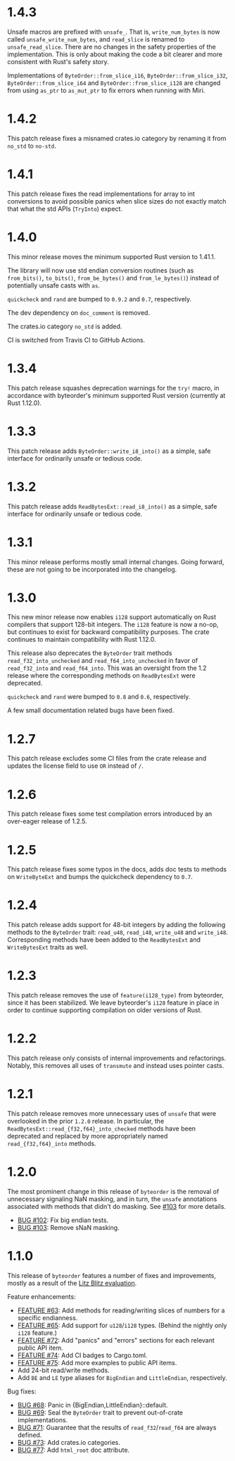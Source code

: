 1.4.3
=====
Unsafe macros are prefixed with `unsafe_`. That is, `write_num_bytes` is now
called `unsafe_write_num_bytes`, and `read_slice` is renamed to
`unsafe_read_slice`. There are no changes in the safety properties of the
implementation. This is only about making the code a bit clearer and more
consistent with Rust's safety story.

Implementations of `ByteOrder::from_slice_i16`, `ByteOrder::from_slice_i32`,
`ByteOrder::from_slice_i64` and `ByteOrder::from_slice_i128` are changed from
using `as_ptr` to `as_mut_ptr` to fix errors when running with Miri.


1.4.2
=====
This patch release fixes a misnamed crates.io category by renaming it from
`no_std` to `no-std`.


1.4.1
=====
This patch release fixes the read implementations for array to int conversions
to avoid possible panics when slice sizes do not exactly match that what the std
APIs (`TryInto`) expect.


1.4.0
=====
This minor release moves the minimum supported Rust version to 1.41.1.

The library will now use std endian conversion routines (such as `from_bits()`,
`to_bits()`, `from_be_bytes()` and `from_le_bytes()`) instead of potentially
unsafe casts with `as`.

`quickcheck` and `rand` are bumped to `0.9.2` and `0.7`, respectively.

The dev dependency on `doc_comment` is removed.

The crates.io category `no_std` is added.

CI is switched from Travis CI to GitHub Actions.


1.3.4
=====
This patch release squashes deprecation warnings for the `try!` macro, in
accordance with byteorder's minimum supported Rust version (currently at Rust
1.12.0).


1.3.3
=====
This patch release adds `ByteOrder::write_i8_into()` as a simple, safe interface
for ordinarily unsafe or tedious code.


1.3.2
=====
This patch release adds `ReadBytesExt::read_i8_into()` as a simple, safe interface
for ordinarily unsafe or tedious code.


1.3.1
=====
This minor release performs mostly small internal changes. Going forward, these
are not going to be incorporated into the changelog.


1.3.0
=====
This new minor release now enables `i128` support automatically on Rust
compilers that support 128-bit integers. The `i128` feature is now a no-op, but
continues to exist for backward compatibility purposes. The crate continues to
maintain compatibility with Rust 1.12.0.

This release also deprecates the `ByteOrder` trait methods
`read_f32_into_unchecked` and `read_f64_into_unchecked` in favor of
`read_f32_into` and `read_f64_into`. This was an oversight from the 1.2 release
where the corresponding methods on `ReadBytesExt` were deprecated.

`quickcheck` and `rand` were bumped to `0.8` and `0.6`, respectively.

A few small documentation related bugs have been fixed.


1.2.7
=====
This patch release excludes some CI files from the crate release and updates
the license field to use `OR` instead of `/`.


1.2.6
=====
This patch release fixes some test compilation errors introduced by an
over-eager release of 1.2.5.


1.2.5
=====
This patch release fixes some typos in the docs, adds doc tests to methods on
`WriteByteExt` and bumps the quickcheck dependency to `0.7`.


1.2.4
=====
This patch release adds support for 48-bit integers by adding the following
methods to the `ByteOrder` trait: `read_u48`, `read_i48`, `write_u48` and
`write_i48`. Corresponding methods have been added to the `ReadBytesExt` and
`WriteBytesExt` traits as well.


1.2.3
=====
This patch release removes the use of `feature(i128_type)` from byteorder,
since it has been stabilized. We leave byteorder's `i128` feature in place
in order to continue supporting compilation on older versions of Rust.


1.2.2
=====
This patch release only consists of internal improvements and refactorings.
Notably, this removes all uses of `transmute` and instead uses pointer casts.


1.2.1
=====
This patch release removes more unnecessary uses of `unsafe` that
were overlooked in the prior `1.2.0` release. In particular, the
`ReadBytesExt::read_{f32,f64}_into_checked` methods have been deprecated and
replaced by more appropriately named `read_{f32,f64}_into` methods.


1.2.0
=====
The most prominent change in this release of `byteorder` is the removal of
unnecessary signaling NaN masking, and in turn, the `unsafe` annotations
associated with methods that didn't do masking. See
[#103](https://github.com/BurntSushi/byteorder/issues/103)
for more details.

* [BUG #102](https://github.com/BurntSushi/byteorder/issues/102):
  Fix big endian tests.
* [BUG #103](https://github.com/BurntSushi/byteorder/issues/103):
  Remove sNaN masking.


1.1.0
=====
This release of `byteorder` features a number of fixes and improvements, mostly
as a result of the
[Litz Blitz evaluation](https://public.etherpad-mozilla.org/p/rust-crate-eval-byteorder).

Feature enhancements:

* [FEATURE #63](https://github.com/BurntSushi/byteorder/issues/63):
  Add methods for reading/writing slices of numbers for a specific
  endianness.
* [FEATURE #65](https://github.com/BurntSushi/byteorder/issues/65):
  Add support for `u128`/`i128` types. (Behind the nightly only `i128`
  feature.)
* [FEATURE #72](https://github.com/BurntSushi/byteorder/issues/72):
  Add "panics" and "errors" sections for each relevant public API item.
* [FEATURE #74](https://github.com/BurntSushi/byteorder/issues/74):
  Add CI badges to Cargo.toml.
* [FEATURE #75](https://github.com/BurntSushi/byteorder/issues/75):
  Add more examples to public API items.
* Add 24-bit read/write methods.
* Add `BE` and `LE` type aliases for `BigEndian` and `LittleEndian`,
  respectively.

Bug fixes:

* [BUG #68](https://github.com/BurntSushi/byteorder/issues/68):
  Panic in {BigEndian,LittleEndian}::default.
* [BUG #69](https://github.com/BurntSushi/byteorder/issues/69):
  Seal the `ByteOrder` trait to prevent out-of-crate implementations.
* [BUG #71](https://github.com/BurntSushi/byteorder/issues/71):
  Guarantee that the results of `read_f32`/`read_f64` are always defined.
* [BUG #73](https://github.com/BurntSushi/byteorder/issues/73):
  Add crates.io categories.
* [BUG #77](https://github.com/BurntSushi/byteorder/issues/77):
  Add `html_root` doc attribute.
